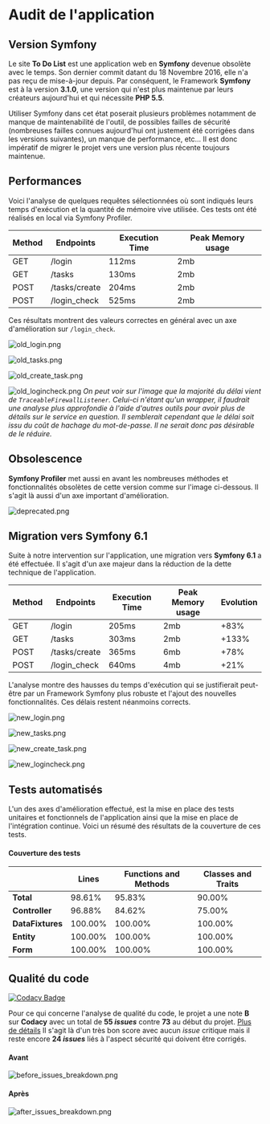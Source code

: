 # Audit de l'application

## Version Symfony
Le site **To Do List** est une application web en **Symfony** devenue obsolète avec le temps. Son dernier commit datant du 18 Novembre 2016, elle n'a pas reçu de mise-à-jour depuis. Par conséquent, le Framework **Symfony** est à la version **3.1.0**, une version qui n'est plus maintenue par leurs créateurs aujourd'hui et qui nécessite **PHP 5.5**. 

Utiliser Symfony dans cet état poserait plusieurs problèmes notamment de manque de maintenabilité de l'outil, de possibles failles de sécurité (nombreuses failles connues aujourd'hui ont justement été corrigées dans les versions suivantes), un manque de performance, etc... Il est donc impératif de migrer le projet vers une version plus récente toujours maintenue.

## Performances
Voici l'analyse de quelques requêtes sélectionnées où sont indiqués leurs temps d'exécution et la quantité de mémoire vive utilisée. Ces tests ont été réalisés en local via Symfony Profiler.

| Method | Endpoints | Execution Time | Peak Memory usage |
|------------ | ------------ | ------------ | ------------ |
| GET | /login | 112ms | 2mb |
| GET | /tasks | 130ms | 2mb |
| POST | /tasks/create | 204ms | 2mb |
| POST | /login_check | 525ms | 2mb |
Ces résultats montrent des valeurs correctes en général avec un axe d'amélioration sur ``/login_check``.


![old_login.png](images/old_login.png)

![old_tasks.png](images/old_tasks.png)

![old_create_task.png](images/old_create_task.png)

![old_logincheck.png](images/old_logincheck.png)
*On peut voir sur l'image que la majorité du délai vient de `TraceableFirewallListener`. Celui-ci n'étant qu'un wrapper, il faudrait une analyse plus approfondie à l'aide d'autres outils pour avoir plus de détails sur le service en question. Il semblerait cependant que le délai soit issu du coût de hachage du mot-de-passe. Il ne serait donc pas désirable de le réduire.*

## Obsolescence
**Symfony Profiler** met aussi en avant les nombreuses méthodes et fonctionnalités obsolètes de cette version comme sur l'image ci-dessous. Il s'agit là aussi d'un axe important d'amélioration.

![deprecated.png](images/deprecated.png)

## Migration vers Symfony 6.1
Suite à notre intervention sur l'application, une migration vers **Symfony 6.1** a été effectuée. Il s'agit d'un axe majeur dans la réduction de la dette technique de l'application.

| Method | Endpoints | Execution Time | Peak Memory usage | Evolution |
|------------ | ------------ | ------------ | ------------ | ------------ |
| GET | /login | 205ms | 2mb | +83% |
| GET | /tasks | 303ms | 2mb | +133% |
| POST | /tasks/create | 365ms | 6mb | +78% |
| POST | /login_check | 640ms | 4mb | +21% |
L'analyse montre des hausses du temps d'exécution qui se justifierait peut-être par un Framework Symfony plus robuste et l'ajout des nouvelles fonctionnalités. Ces délais restent néanmoins corrects.

![new_login.png](images/new_login.png)

![new_tasks.png](images/new_tasks.png)

![new_create_task.png](images/new_create_task.png)

![new_logincheck.png](images/new_logincheck.png)

## Tests automatisés
L'un des axes d'amélioration effectué, est la mise en place des tests unitaires et fonctionnels de l'application ainsi que la mise en place de l'intégration continue. Voici un résumé des résultats de la couverture de ces tests.

#### Couverture des tests
|  | **Lines** | **Functions and Methods** | **Classes and Traits** | 
|------------ | ------------ | ------------ | ------------ | 
| **Total** | 98.61% | 95.83%  | 90.00%  |
| **Controller** | 96.88% | 84.62% | 75.00% |
| **DataFixtures** | 100.00% | 100.00% | 100.00% |
| **Entity** | 100.00% | 100.00% | 100.00% |
| **Form** | 100.00% | 100.00% | 100.00% |

## Qualité du code
[![Codacy Badge](https://app.codacy.com/project/badge/Grade/3fa4fae5d73942168292a3b406047873)](https://www.codacy.com/gh/guicima/Projet-8-Todo-List/dashboard?utm_source=github.com&amp;utm_medium=referral&amp;utm_content=guicima/Projet-8-Todo-List&amp;utm_campaign=Badge_Grade)

Pour ce qui concerne l'analyse de qualité du code, le projet a une note **B** sur **Codacy** avec un total de **55 *issues*** contre **73** au début du projet. [Plus de détails](https://app.codacy.com/gh/guicima/Projet-8-Todo-List/dashboard) Il s'agit là d'un très bon score avec aucun *issue* critique mais il reste encore **24 *issues*** liés à l'aspect sécurité qui doivent être corrigés.

#### Avant
![before_issues_breakdown.png](images/before_issues_breakdown.png)

#### Après
![after_issues_breakdown.png](images/after_issues_breakdown.png)